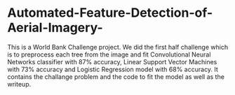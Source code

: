 # Automated-Feature-Detection-of-Aerial-Imagery-
This is a World Bank Challenge project. 
We did the first half challenge which is to preprocess each tree from the image and
fit Convolutional Neural Networks classifier with 87% accuracy, 
Linear Support Vector Machines with 73% accuracy and Logistic Regression model with 68% accuracy.
It contains the challange problem and the code to fit the model as well as the writeup. 
